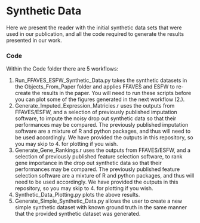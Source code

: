 # Synthetic Data
Here we present the reader with the initial synthetic data sets that were used in our publication, and all the code required to generate the results presented in our work.

### Code
Within the Code folder there are 5 workflows:
1. Run_FFAVES_ESFW_Synthetic_Data.py takes the synthetic datasets in the Objects_From_Paper folder and applies FFAVES and ESFW to re-create the results in the paper. You will need to run these scripts before you can plot some of the figures generated in the next workflow (2.).
2. Generate_Imputed_Expression_Matricies.r uses the outputs from FFAVES/ESFW, and a selection of previously published imputation software, to impute the noisy drop out synthetic data so that their performances may be compared. The previously published imputation software are a mixture of R and python packages, and thus will need to be used accordingly. We have provided the outputs in this repository, so you may skip to 4. for plotting if you wish.
3. Generate_Gene_Rankings.r uses the outputs from FFAVES/ESFW, and a selection of previously published feature selection software, to rank gene importance in the drop out synthetic data so that their performances may be compared. The previously published feature selection software are a mixture of R and python packages, and thus will need to be used accordingly. We have provided the outputs in this repository, so you may skip to 4. for plotting if you wish.
4. Synthetic_Data_Plotting.py plots the above results.
5. Generate_Simple_Synthetic_Data.py allows the user to create a new simple synthetic dataset with known ground truth in the same manner that the provided synthetic dataset was generated. 
